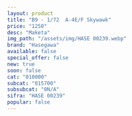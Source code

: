 ```yaml
---
layout: product
title: "B9 - 1/72  A-4E/F Skywawk"
price: "1250" 
desc: "Maketa"
img_path: "/assets/img/HASE 00239.webp"
brand: "Hasegawa"
available: false
special_offer: false
new: true
soon: false
cat: "010000"
subcat: "015700"
subsubcat: "0N/A"
sifra: "HASE 00239"
popular: false
---
```

